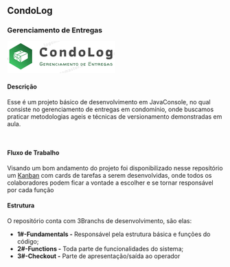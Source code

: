 # <h2>CondoLog</h2>
<h3>Gerenciamento de Entregas</h3>
<img src="https://github.com/BrunoPucrs/CondoLog/blob/main/img/Condolog.jpg">

<h4>Descrição</h4>

<p>Esse é um projeto básico de desenvolvimento em JavaConsole, no qual consiste no gerenciamento de entregas em condomínio, 
onde buscamos praticar metodologias ageis e técnicas de versionamento demonstradas em aula.
</p>
<br>
<h4>Fluxo de Trabalho</h4>

<p> Visando um bom andamento do projeto foi disponibilizado nesse reposítório um <a href="https://github.com/BrunoPucrs/CondoLog_2/projects">Kanban</a> com cards de tarefas
  a serem desenvolvidas, onde todos os colaboradores podem ficar a vontade a escolher e se tornar responsável por cada função
</p>

<h4>Estrutura</h4>

 O repositório conta com 3Branchs de desenvolvimento, são elas:
<ul>
  <li><b>1#-Fundamentals -</b>  Responsável pela estrutura básica e funções do código;</li>
  <li><b>2#-Functions -</b> Toda parte de funcionalidades do sistema;</li> 
  <li><b>3#-Checkout -</b> Parte de apresentação/saída ao operador</li>
</ul>
